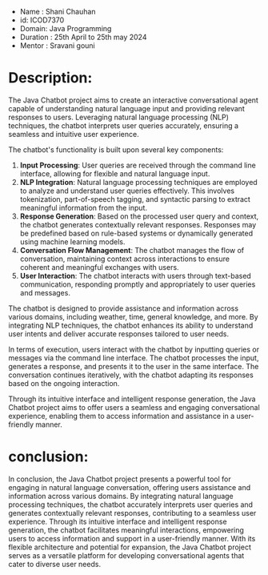 * Name : Shani Chauhan
  <br>
* id: ICOD7370
  <br>
* Domain: Java Programming
  <br>
* Duration : 25th April to 25th may 2024
  <br>
* Mentor : Sravani gouni
  <br>
# Description:
The Java Chatbot project aims to create an interactive conversational agent capable of understanding natural language input and providing relevant responses to users. Leveraging natural language processing (NLP) techniques, the chatbot interprets user queries accurately, ensuring a seamless and intuitive user experience. 

The chatbot's functionality is built upon several key components:
1. **Input Processing**: User queries are received through the command line interface, allowing for flexible and natural language input.
2. **NLP Integration**: Natural language processing techniques are employed to analyze and understand user queries effectively. This involves tokenization, part-of-speech tagging, and syntactic parsing to extract meaningful information from the input.
3. **Response Generation**: Based on the processed user query and context, the chatbot generates contextually relevant responses. Responses may be predefined based on rule-based systems or dynamically generated using machine learning models.
4. **Conversation Flow Management**: The chatbot manages the flow of conversation, maintaining context across interactions to ensure coherent and meaningful exchanges with users.
5. **User Interaction**: The chatbot interacts with users through text-based communication, responding promptly and appropriately to user queries and messages.

The chatbot is designed to provide assistance and information across various domains, including weather, time, general knowledge, and more. By integrating NLP techniques, the chatbot enhances its ability to understand user intents and deliver accurate responses tailored to user needs.

In terms of execution, users interact with the chatbot by inputting queries or messages via the command line interface. The chatbot processes the input, generates a response, and presents it to the user in the same interface. The conversation continues iteratively, with the chatbot adapting its responses based on the ongoing interaction.

Through its intuitive interface and intelligent response generation, the Java Chatbot project aims to offer users a seamless and engaging conversational experience, enabling them to access information and assistance in a user-friendly manner.
<br>
#  conclusion:
In conclusion, the Java Chatbot project presents a powerful tool for engaging in natural language conversation, offering users assistance and information across various domains. By integrating natural language processing techniques, the chatbot accurately interprets user queries and generates contextually relevant responses, contributing to a seamless user experience. Through its intuitive interface and intelligent response generation, the chatbot facilitates meaningful interactions, empowering users to access information and support in a user-friendly manner. With its flexible architecture and potential for expansion, the Java Chatbot project serves as a versatile platform for developing conversational agents that cater to diverse user needs.

